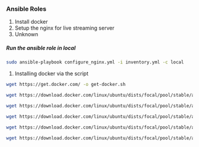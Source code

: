 ### Ansible Roles

1. Install docker
2. Setup the nginx for live streaming server
3. Unknown

##### Run the ansible role in local

``` bash
sudo ansible-playbook configure_nginx.yml -i inventory.yml -c local

```

1. Installing docker via the script

``` bash
wget https://get.docker.com/ -o get-docker.sh 

```

``` bash
wget https://download.docker.com/linux/ubuntu/dists/focal/pool/stable/amd64/containerd.io_1.6.9-1_amd64.deb

wget https://download.docker.com/linux/ubuntu/dists/focal/pool/stable/amd64/docker-ce-cli_20.10.9~3-0~ubuntu-focal_amd64.deb

wget https://download.docker.com/linux/ubuntu/dists/focal/pool/stable/amd64/docker-ce-rootless-extras_20.10.9~3-0~ubuntu-focal_amd64.deb

wget https://download.docker.com/linux/ubuntu/dists/focal/pool/stable/amd64/docker-ce_20.10.9~3-0~ubuntu-focal_amd64.deb

wget https://download.docker.com/linux/ubuntu/dists/focal/pool/stable/amd64/docker-scan-plugin_0.9.0~ubuntu-focal_amd64.deb


```
